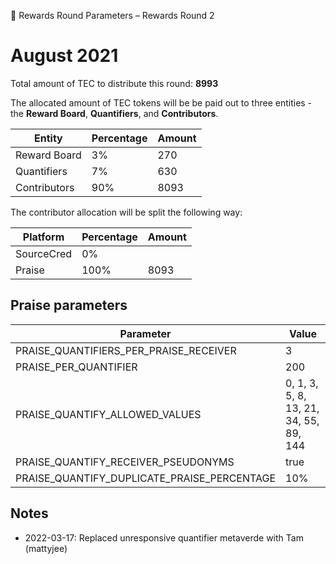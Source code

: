 💸 Rewards Round Parameters – Rewards Round 2

# August 2021

Total amount of TEC to distribute this round: **8993**

The allocated amount of TEC tokens will be be paid out to three entities - the **Reward Board**, **Quantifiers**, and **Contributors**.

| Entity       | Percentage | Amount |
| ------------ | ---------- | ------ |
| Reward Board | 3%         | 270    |
| Quantifiers  | 7%         | 630    |
| Contributors | 90%        | 8093   |

The contributor allocation will be split the following way:

| Platform   | Percentage | Amount |
| ---------- | ---------- | ------ |
| SourceCred | 0%         |        |
| Praise     | 100%       | 8093   |

## Praise parameters

| Parameter                                   | Value                                  |
| ------------------------------------------- | -------------------------------------- |
| PRAISE_QUANTIFIERS_PER_PRAISE_RECEIVER      | 3                                      |
| PRAISE_PER_QUANTIFIER                       | 200                                    |
| PRAISE_QUANTIFY_ALLOWED_VALUES              | 0, 1, 3, 5, 8, 13, 21, 34, 55, 89, 144 |
| PRAISE_QUANTIFY_RECEIVER_PSEUDONYMS         | true                                   |
| PRAISE_QUANTIFY_DUPLICATE_PRAISE_PERCENTAGE | 10%                                    |

## Notes

- 2022-03-17: Replaced unresponsive quantifier metaverde with Tam (mattyjee)
